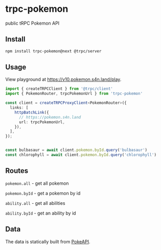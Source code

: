 # trpc-pokemon

public tRPC Pokemon API

## Install

```sh
npm install trpc-pokemon@next @trpc/server
```

## Usage

View playground at https://v10.pokemon.s4n.land/play.

```ts
import { createTRPCClient } from '@trpc/client'
import { PokemonRouter, trpcPokemonUrl } from 'trpc-pokemon'

const client = createTRPCProxyClient<PokemonRouter>({
  links: [
    httpBatchLink({
      // https://pokemon.s4n.land
      url: trpcPokemonUrl,
    }),
  ],
});


const bulbasaur = await client.pokemon.byId.query('bulbasaur')
const chlorophyll = await client.pokemon.byId.query('chlorophyll')
```

## Routes

`pokemon.all` - get all pokemon

`pokemon.byId` - get a pokemon by id

`ability.all` - get all abilities

`ability.byId` - get an ability by id

## Data

The data is statically built from [PokeAPI](https://pokeapi.co/).
